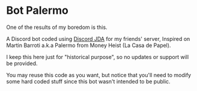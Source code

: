 # Bot Palermo

One of the results of my boredom is this.

A Discord bot coded using [Discord JDA](https://github.com/DV8FromTheWorld/JDA) for my friends' server, Inspired on Martin Barroti a.k.a Palermo from Money Heist (La Casa de Papel).

I keep this here just for "historical purpose", so no updates or support will be provided.

You may reuse this code as you want, but notice that you'll need to modify some hard coded stuff since this bot wasn't intended to be public.
